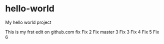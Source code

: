 # hello-world
My hello world project

This is my frst edit on github.com
fix
Fix 2
Fix master 3
Fix 3
Fix 4
Fix 5
Fix 6
